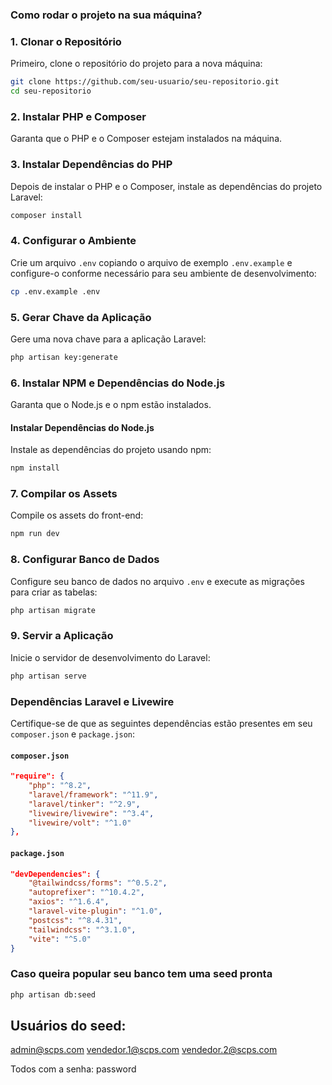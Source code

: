 ### Como rodar o projeto na sua máquina?

### 1. Clonar o Repositório
Primeiro, clone o repositório do projeto para a nova máquina:

```sh
git clone https://github.com/seu-usuario/seu-repositorio.git
cd seu-repositorio
```

### 2. Instalar PHP e Composer
Garanta que o PHP e o Composer estejam instalados na máquina.

### 3. Instalar Dependências do PHP
Depois de instalar o PHP e o Composer, instale as dependências do projeto Laravel:

```sh
composer install
```

### 4. Configurar o Ambiente
Crie um arquivo `.env` copiando o arquivo de exemplo `.env.example` e configure-o conforme necessário para seu ambiente de desenvolvimento:

```sh
cp .env.example .env
```

### 5. Gerar Chave da Aplicação
Gere uma nova chave para a aplicação Laravel:

```sh
php artisan key:generate
```

### 6. Instalar NPM e Dependências do Node.js
Garanta que o Node.js e o npm estão instalados.

#### Instalar Dependências do Node.js
Instale as dependências do projeto usando npm:

```sh
npm install
```

### 7. Compilar os Assets
Compile os assets do front-end:

```sh
npm run dev
```

### 8. Configurar Banco de Dados
Configure seu banco de dados no arquivo `.env` e execute as migrações para criar as tabelas:

```sh
php artisan migrate
```

### 9. Servir a Aplicação
Inicie o servidor de desenvolvimento do Laravel:

```sh
php artisan serve
```

### Dependências Laravel e Livewire
Certifique-se de que as seguintes dependências estão presentes em seu `composer.json` e `package.json`:

#### `composer.json`
```json
"require": {
    "php": "^8.2",
    "laravel/framework": "^11.9",
    "laravel/tinker": "^2.9",
    "livewire/livewire": "^3.4",
    "livewire/volt": "^1.0"
},
```

#### `package.json`
```json
"devDependencies": {
    "@tailwindcss/forms": "^0.5.2",
    "autoprefixer": "^10.4.2",
    "axios": "^1.6.4",
    "laravel-vite-plugin": "^1.0",
    "postcss": "^8.4.31",
    "tailwindcss": "^3.1.0",
    "vite": "^5.0"
}
```

### Caso queira popular seu banco tem uma seed pronta

```sh
php artisan db:seed
```

## Usuários do seed:

admin@scps.com
vendedor.1@scps.com
vendedor.2@scps.com

Todos com a senha:
password
